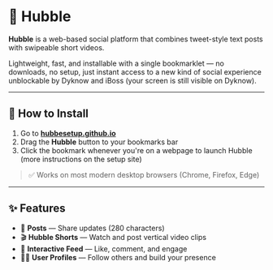 # 🌌 Hubble

**Hubble** is a web-based social platform that combines tweet-style text posts with swipeable short videos.

Lightweight, fast, and installable with a single bookmarklet — no downloads, no setup, just instant access to a new kind of social experience unblockable by Dyknow and iBoss (your screen is still visible on Dyknow).

---

## 🚀 How to Install

1. Go to **[hubbesetup.github.io](https://hubbesetup.github.io)**
2. Drag the **Hubble** button to your bookmarks bar
3. Click the bookmark whenever you're on a webpage to launch Hubble
(more instructions on the setup site)
> ✅ Works on most modern desktop browsers (Chrome, Firefox, Edge)

---

## ✨ Features

- 📢 **Posts** — Share updates (280 characters)
- 🎬 **Hubble Shorts** — Watch and post vertical video clips
- 💬 **Interactive Feed** — Like, comment, and engage
- 🧑‍🚀 **User Profiles** — Follow others and build your presence
